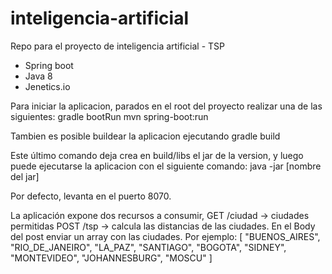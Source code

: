 # inteligencia-artificial
Repo para el proyecto de inteligencia artificial - TSP
- Spring boot
- Java 8
- Jenetics.io

Para iniciar la aplicacion, parados en el root del proyecto realizar una de las siguientes:
gradle bootRun
mvn spring-boot:run

Tambien es posible buildear la aplicacion ejecutando
gradle build

Este último comando deja crea en build/libs el jar de la version, y luego puede ejecutarse la aplicacion con el siguiente comando:
java -jar [nombre del jar]

Por defecto, levanta en el puerto 8070.

La aplicación expone dos recursos a consumir, 
GET /ciudad -> ciudades permitidas
POST /tsp -> calcula las distancias de las ciudades. En el Body del post enviar un array con las ciudades. Por ejemplo:
[
    "BUENOS_AIRES",
    "RIO_DE_JANEIRO",
    "LA_PAZ",
    "SANTIAGO",
    "BOGOTA",
    "SIDNEY",
    "MONTEVIDEO",
    "JOHANNESBURG",
    "MOSCU"
]
